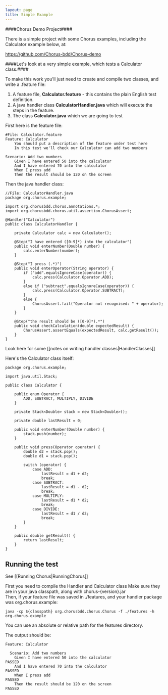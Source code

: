 ```yaml
---
layout: page
title: Simple Example
---
```


####Chorus Demo Project####

There is a simple project with some Chorus examples, including the Calculator example below, at:

https://github.com/Chorus-bdd/Chorus-demo

####Let's look at a very simple example, which tests a Calculator class.####

To make this work you'll just need to create and compile two classes, and write a .feature file:

 1. A feature file, **Calculator.feature** - this contains the plain English test definition.
 2. A java handler class **CalculatorHandler.java** which will execute the steps in the feature.
 3. The class **Calculator.java** which we are going to test  

First here is the feature file:

    #File: Calculator.feature
    Feature: Calculator
        You should put a description of the feature under test here
        In this test we'll check our Calculator can add two numbers

    Scenario: Add two numbers
        Given I have entered 50 into the calculator
        And I have entered 70 into the calculator
        When I press add
        Then the result should be 120 on the screen

Then the java handler class:

    //File: CalculatorHandler.java
    package org.chorus.example;

    import org.chorusbdd.chorus.annotations.*;
    import org.chorusbdd.chorus.util.assertion.ChorusAssert;

    @Handler("Calculator")
    public class CalculatorHandler {

        private Calculator calc = new Calculator();

        @Step("I have entered ([0-9]*) into the calculator")
        public void enterNumber(Double number) {
            calc.enterNumber(number);
        }

        @Step("I press (.*)")
        public void enterOperator(String operator) {
            if ("add".equalsIgnoreCase(operator)) {
                calc.press(Calculator.Operator.ADD);
            }
            else if ("subtract".equalsIgnoreCase(operator)) {
                calc.press(Calculator.Operator.SUBTRACT);
            }
            else {
                ChorusAssert.fail("Operator not recognised: " + operator);
            }
        }

        @Step("the result should be ([0-9]*).*")
        public void checkCalculation(double expectedResult) {
            ChorusAssert.assertEquals(expectedResult, calc.getResult());
        }
    }

Look here for some [[notes on writing handler classes|HandlerClasses]]

Here's the Calculator class itself:

    package org.chorus.example;

    import java.util.Stack;

    public class Calculator {

        public enum Operator {
            ADD, SUBTRACT, MULTIPLY, DIVIDE
        }

        private Stack<Double> stack = new Stack<Double>();

        private double lastResult = 0;

        public void enterNumber(Double number) {
            stack.push(number);
        }

        public void press(Operator operator) {
            double d2 = stack.pop();
            double d1 = stack.pop();

            switch (operator) {
                case ADD:
                    lastResult = d1 + d2;
                    break;
                case SUBTRACT:
                    lastResult = d1 - d2;
                    break;
                case MULTIPLY:
                    lastResult = d1 * d2;
                    break;
                case DIVIDE:
                    lastResult = d1 / d2;
                    break;
            }
        }

        public double getResult() {
            return lastResult;
        }
    }


## Running the test ##

See [[Running Chorus|RunningChorus]]  

First you need to compile the Handler and Calculator class
Make sure they are in your java classpath, along with chorus-{version}.jar  
Then, if your feature file was saved in ./features, and your handler package was org.chorus.example:

`java -cp ${classpath} org.chorusbdd.chorus.Chorus -f ./features -h org.chorus.example`

You can use an absolute or relative path for the features directory.

The output should be:

    Feature: Calculator

      Scenario: Add two numbers
        Given I have entered 50 into the calculator                          PASSED
        And I have entered 70 into the calculator                            PASSED
        When I press add                                                     PASSED
        Then the result should be 120 on the screen                          PASSED


